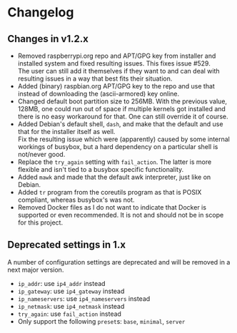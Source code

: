 # Changelog

## Changes in v1.2.x

- Removed raspberrypi.org repo and APT/GPG key from installer and installed system and fixed resulting issues. This fixes issue #529.  
  The user can still add it themselves if they want to and can deal with resulting issues in a way that best fits their situation.
- Added (binary) raspbian.org APT/GPG key to the repo and use that instead of downloading the (ascii-armored) key online.
- Changed default boot partition size to 256MB. With the previous value, 128MB, one could run out of space if multiple kernels got installed and there is no easy workaround for that. One can still override it of course.
- Added Debian's default shell, `dash`, and make that the default and use that for the installer itself as well.  
  Fix the resulting issue which were (apparently) caused by some internal workings of busybox, but a hard dependency on a particular shell is not/never good.
- Replace the `try_again` setting with `fail_action`. The latter is more flexible and isn't tied to a busybox specific functionality.
- Added `mawk` and made that the default awk interpreter, just like on Debian.
- Added `tr` program from the coreutils program as that is POSIX compliant, whereas busybox's was not.
- Removed Docker files as I do not want to indicate that Docker is supported or even recommended. It is not and should not be in scope for this project.

## Deprecated settings in 1.x

A number of configuration settings are deprecated and will be removed in a next major version.

- `ip_addr`: use `ip4_addr` instead
- `ip_gateway`: use `ip4_gateway` instead
- `ip_nameservers`: use `ip4_nameservers` instead
- `ip_netmask`: use `ip4_netmask` instead
- `try_again`: use `fail_action` instead
- Only support the following `preset`s: `base`, `minimal`, `server`
